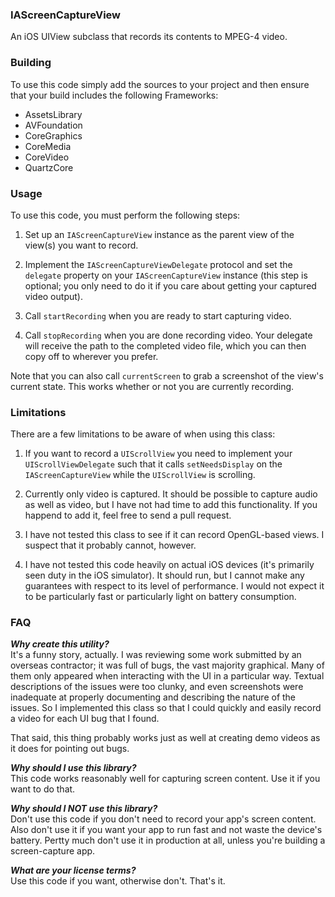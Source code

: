 ### IAScreenCaptureView

An iOS UIView subclass that records its contents to MPEG-4 video.

### Building

To use this code simply add the sources to your project and then ensure that your build 
includes the following Frameworks:

* AssetsLibrary
* AVFoundation
* CoreGraphics
* CoreMedia
* CoreVideo
* QuartzCore

### Usage

To use this code, you must perform the following steps:

1.  Set up an `IAScreenCaptureView` instance as the parent view of the view(s) you want to record.

2.  Implement the `IAScreenCaptureViewDelegate` protocol and set the `delegate` property on your `IAScreenCaptureView` instance (this step is optional; you only need to do it if you care about getting your captured video output).

3.  Call `startRecording` when you are ready to start capturing video.

4.  Call `stopRecording` when you are done recording video.  Your delegate will receive the path to the completed video file, which you can then copy off to wherever you prefer.

Note that you can also call `currentScreen` to grab a screenshot of the view's current state.  This works whether or not you are currently recording.
    

### Limitations

There are a few limitations to be aware of when using this class:

1.  If you want to record a `UIScrollView` you need to implement your `UIScrollViewDelegate` such that it calls `setNeedsDisplay` on the `IAScreenCaptureView` while the `UIScrollView` is scrolling. 

2.  Currently only video is captured.  It should be possible to capture audio as well as video, but I have not had time to add this functionality.  If you happend to add it, feel free to send a pull request.

3.  I have not tested this class to see if it can record OpenGL-based views.  I suspect that it probably cannot, however. 

4.  I have not tested this code heavily on actual iOS devices (it's primarily seen duty in the iOS simulator).  It should run, but I cannot make any guarantees with respect to its level of performance.  I would not expect it to be particularly fast or particularly light on battery consumption.

### FAQ

**_Why create this utility?_**<br />
It's a funny story, actually.  I was reviewing some work submitted by an overseas contractor; it was full of bugs, the vast majority graphical.  Many of them only appeared when interacting with the UI in a particular way.  Textual descriptions of the issues were too clunky, and even screenshots were inadequate at properly documenting and describing the nature of the issues.  So I implemented this class so that I could quickly and easily record a video for each UI bug that I found.

That said, this thing probably works just as well at creating demo videos as it does for pointing out bugs.

**_Why should I use this library?_**<br />
This code works reasonably well for capturing screen content.  Use it if you want to do that.

**_Why should I NOT use this library?_**<br />
Don't use this code if you don't need to record your app's screen content.  Also don't use it if you want your app to run fast and not waste the device's battery.  Pertty much don't use it in production at all, unless you're building a screen-capture app.

**_What are your license terms?_**<br />
Use this code if you want, otherwise don't.  That's it.  
